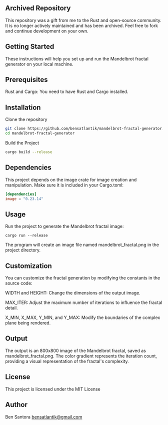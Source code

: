 ## Archived Repository
This repository was a gift from me to the Rust and open-source community. It is no longer actively maintained and has been archived. Feel free to fork and continue development on your own.

## Getting Started
These instructions will help you set up and run the Mandelbrot fractal generator on your local machine.

## Prerequisites
Rust and Cargo: You need to have Rust and Cargo installed.

## Installation
Clone the repository
```sh
git clone https://github.com/bensatlantik/mandelbrot-fractal-generator.git
cd mandelbrot-fractal-generator
```

Build the Project
```sh
cargo build --release
```

## Dependencies
This project depends on the image crate for image creation and manipulation. Make sure it is included in your Cargo.toml:
```toml
[dependencies]
image = "0.23.14"
```

## Usage
Run the project to generate the Mandelbrot fractal image:
```
cargo run --release
```
The program will create an image file named mandelbrot_fractal.png in the project directory.

## Customization
You can customize the fractal generation by modifying the constants in the source code:

WIDTH and HEIGHT: Change the dimensions of the output image.

MAX_ITER: Adjust the maximum number of iterations to influence the fractal detail.

X_MIN, X_MAX, Y_MIN, and Y_MAX: Modify the boundaries of the complex plane being rendered.

## Output
The output is an 800x800 image of the Mandelbrot fractal, saved as mandelbrot_fractal.png. The color gradient represents the iteration count, providing a visual representation of the fractal's complexity.

## License
This project is licensed under the MIT License

## Author
Ben Santora <bensatlantik@gmail.com>
